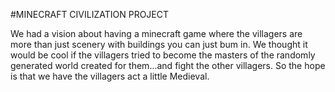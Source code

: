 #MINECRAFT CIVILIZATION PROJECT

  We had a vision about having a minecraft game where the villagers are
more than just scenery with buildings you can just bum in. We thought it
would be cool if the villagers tried to become the masters of the randomly
generated world created for them...and fight the other villagers. So the
hope is that we have the villagers act a little Medieval.

